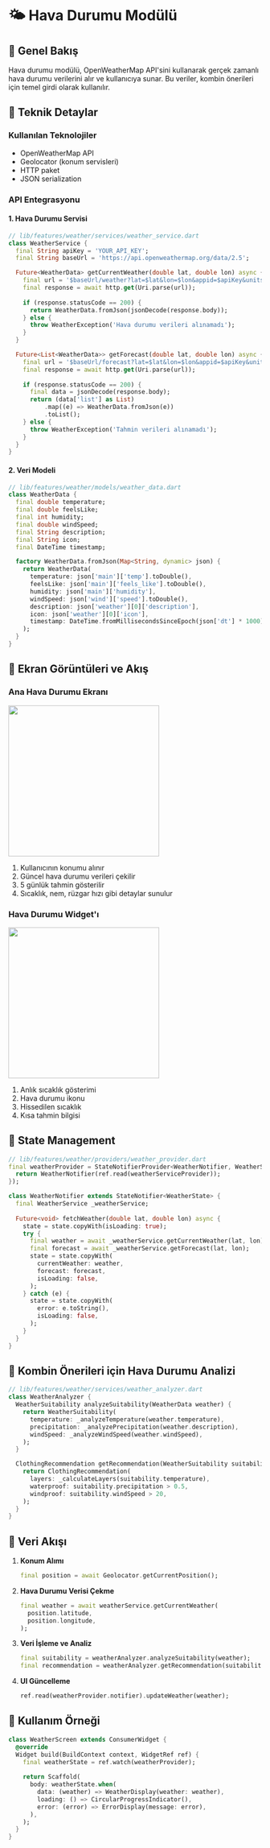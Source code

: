 # 🌤️ Hava Durumu Modülü

## 📝 Genel Bakış

Hava durumu modülü, OpenWeatherMap API'sini kullanarak gerçek zamanlı hava durumu verilerini alır ve kullanıcıya sunar. Bu veriler, kombin önerileri için temel girdi olarak kullanılır.

## 🔧 Teknik Detaylar

### Kullanılan Teknolojiler
- OpenWeatherMap API
- Geolocator (konum servisleri)
- HTTP paket
- JSON serialization

### API Entegrasyonu

#### 1. Hava Durumu Servisi
```dart
// lib/features/weather/services/weather_service.dart
class WeatherService {
  final String apiKey = 'YOUR_API_KEY';
  final String baseUrl = 'https://api.openweathermap.org/data/2.5';

  Future<WeatherData> getCurrentWeather(double lat, double lon) async {
    final url = '$baseUrl/weather?lat=$lat&lon=$lon&appid=$apiKey&units=metric';
    final response = await http.get(Uri.parse(url));
    
    if (response.statusCode == 200) {
      return WeatherData.fromJson(jsonDecode(response.body));
    } else {
      throw WeatherException('Hava durumu verileri alınamadı');
    }
  }

  Future<List<WeatherData>> getForecast(double lat, double lon) async {
    final url = '$baseUrl/forecast?lat=$lat&lon=$lon&appid=$apiKey&units=metric';
    final response = await http.get(Uri.parse(url));
    
    if (response.statusCode == 200) {
      final data = jsonDecode(response.body);
      return (data['list'] as List)
          .map((e) => WeatherData.fromJson(e))
          .toList();
    } else {
      throw WeatherException('Tahmin verileri alınamadı');
    }
  }
}
```

#### 2. Veri Modeli
```dart
// lib/features/weather/models/weather_data.dart
class WeatherData {
  final double temperature;
  final double feelsLike;
  final int humidity;
  final double windSpeed;
  final String description;
  final String icon;
  final DateTime timestamp;

  factory WeatherData.fromJson(Map<String, dynamic> json) {
    return WeatherData(
      temperature: json['main']['temp'].toDouble(),
      feelsLike: json['main']['feels_like'].toDouble(),
      humidity: json['main']['humidity'],
      windSpeed: json['wind']['speed'].toDouble(),
      description: json['weather'][0]['description'],
      icon: json['weather'][0]['icon'],
      timestamp: DateTime.fromMillisecondsSinceEpoch(json['dt'] * 1000),
    );
  }
}
```

## 📱 Ekran Görüntüleri ve Akış

### Ana Hava Durumu Ekranı
<img src="../assets/screenshots/weather_main.png" width="300">

1. Kullanıcının konumu alınır
2. Güncel hava durumu verileri çekilir
3. 5 günlük tahmin gösterilir
4. Sıcaklık, nem, rüzgar hızı gibi detaylar sunulur

### Hava Durumu Widget'ı
<img src="../assets/screenshots/weather_widget.png" width="300">

1. Anlık sıcaklık gösterimi
2. Hava durumu ikonu
3. Hissedilen sıcaklık
4. Kısa tahmin bilgisi

## 🔄 State Management

```dart
// lib/features/weather/providers/weather_provider.dart
final weatherProvider = StateNotifierProvider<WeatherNotifier, WeatherState>((ref) {
  return WeatherNotifier(ref.read(weatherServiceProvider));
});

class WeatherNotifier extends StateNotifier<WeatherState> {
  final WeatherService _weatherService;
  
  Future<void> fetchWeather(double lat, double lon) async {
    state = state.copyWith(isLoading: true);
    try {
      final weather = await _weatherService.getCurrentWeather(lat, lon);
      final forecast = await _weatherService.getForecast(lat, lon);
      state = state.copyWith(
        currentWeather: weather,
        forecast: forecast,
        isLoading: false,
      );
    } catch (e) {
      state = state.copyWith(
        error: e.toString(),
        isLoading: false,
      );
    }
  }
}
```

## 🎯 Kombin Önerileri için Hava Durumu Analizi

```dart
// lib/features/weather/services/weather_analyzer.dart
class WeatherAnalyzer {
  WeatherSuitability analyzeSuitability(WeatherData weather) {
    return WeatherSuitability(
      temperature: _analyzeTemperature(weather.temperature),
      precipitation: _analyzePrecipitation(weather.description),
      windSpeed: _analyzeWindSpeed(weather.windSpeed),
    );
  }

  ClothingRecommendation getRecommendation(WeatherSuitability suitability) {
    return ClothingRecommendation(
      layers: _calculateLayers(suitability.temperature),
      waterproof: suitability.precipitation > 0.5,
      windproof: suitability.windSpeed > 20,
    );
  }
}
```

## 🔄 Veri Akışı

1. **Konum Alımı**
   ```dart
   final position = await Geolocator.getCurrentPosition();
   ```

2. **Hava Durumu Verisi Çekme**
   ```dart
   final weather = await weatherService.getCurrentWeather(
     position.latitude,
     position.longitude,
   );
   ```

3. **Veri İşleme ve Analiz**
   ```dart
   final suitability = weatherAnalyzer.analyzeSuitability(weather);
   final recommendation = weatherAnalyzer.getRecommendation(suitability);
   ```

4. **UI Güncelleme**
   ```dart
   ref.read(weatherProvider.notifier).updateWeather(weather);
   ```

## 🚀 Kullanım Örneği

```dart
class WeatherScreen extends ConsumerWidget {
  @override
  Widget build(BuildContext context, WidgetRef ref) {
    final weatherState = ref.watch(weatherProvider);
    
    return Scaffold(
      body: weatherState.when(
        data: (weather) => WeatherDisplay(weather: weather),
        loading: () => CircularProgressIndicator(),
        error: (error) => ErrorDisplay(message: error),
      ),
    );
  }
}
``` 